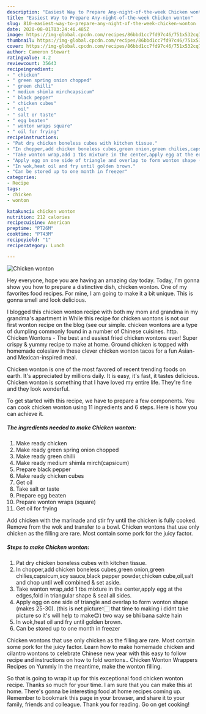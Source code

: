 ```yaml
---
description: "Easiest Way to Prepare Any-night-of-the-week Chicken wonton"
title: "Easiest Way to Prepare Any-night-of-the-week Chicken wonton"
slug: 810-easiest-way-to-prepare-any-night-of-the-week-chicken-wonton
date: 2020-08-01T03:24:46.485Z
image: https://img-global.cpcdn.com/recipes/86bbd1cc7fd97c46/751x532cq70/chicken-wonton-recipe-main-photo.jpg
thumbnail: https://img-global.cpcdn.com/recipes/86bbd1cc7fd97c46/751x532cq70/chicken-wonton-recipe-main-photo.jpg
cover: https://img-global.cpcdn.com/recipes/86bbd1cc7fd97c46/751x532cq70/chicken-wonton-recipe-main-photo.jpg
author: Cameron Stewart
ratingvalue: 4.2
reviewcount: 35643
recipeingredient:
- " chicken"
- " green spring onion chopped"
- " green chilli"
- " medium shimla mirchcapsicum"
- " black pepper"
- " chicken cubes"
- " oil"
- " salt or taste"
- " egg beaten"
- " wonton wraps square"
- " oil for frying"
recipeinstructions:
- "Pat dry chicken boneless cubes with kitchen tissue."
- "In chopper,add chicken boneless cubes,green onion,green chilies,capsicum,soy sauce,black pepper powder,chicken cube,oil,salt and chop until well combined &amp; set aside."
- "Take wanton wrap,add 1 tbs mixture in the center,apply egg at the edges,fold in triangular shape &amp; seal all sides."
- "Apply egg on one side of triangle and overlap to form wonton shape (makes 25-30). (this is net picture👇🏻 that time to making i didnt take picture so it&#39;s will help to make😊) two way se bhi bana sakte hain"
- "In wok,heat oil and fry until golden brown."
- "Can be stored up to one month in freezer"
categories:
- Recipe
tags:
- chicken
- wonton

katakunci: chicken wonton 
nutrition: 212 calories
recipecuisine: American
preptime: "PT26M"
cooktime: "PT43M"
recipeyield: "1"
recipecategory: Lunch

---
```



![Chicken wonton](https://img-global.cpcdn.com/recipes/86bbd1cc7fd97c46/751x532cq70/chicken-wonton-recipe-main-photo.jpg)

Hey everyone, hope you are having an amazing day today. Today, I'm gonna show you how to prepare a distinctive dish, chicken wonton. One of my favorites food recipes. For mine, I am going to make it a bit unique. This is gonna smell and look delicious.

I blogged this chicken wonton recipe with both my mom and grandma in my grandma&#39;s apartment in While this recipe for chicken wontons is not our first wonton recipe on the blog (see our simple. chicken wontons are a type of dumpling commonly found in a number of Chinese cuisines. http. Chicken Wontons - The best and easiest fried chicken wontons ever! Super crispy &amp; yummy recipe to make at home. Ground chicken is topped with homemade coleslaw in these clever chicken wonton tacos for a fun Asian- and Mexican-inspired meal.

Chicken wonton is one of the most favored of recent trending foods on earth. It's appreciated by millions daily. It is easy, it's fast, it tastes delicious. Chicken wonton is something that I have loved my entire life. They're fine and they look wonderful.


To get started with this recipe, we have to prepare a few components. You can cook chicken wonton using 11 ingredients and 6 steps. Here is how you can achieve it.

<!--inarticleads1-->

##### The ingredients needed to make Chicken wonton:

1. Make ready  chicken
1. Make ready  green spring onion chopped
1. Make ready  green chilli
1. Make ready  medium shimla mirch(capsicum)
1. Prepare  black pepper
1. Make ready  chicken cubes
1. Get  oil
1. Take  salt or taste
1. Prepare  egg beaten
1. Prepare  wonton wraps (square)
1. Get  oil for frying


Add chicken with the marinade and stir fry until the chicken is fully cooked. Remove from the wok and transfer to a bowl. Chicken wontons that use only chicken as the filling are rare. Most contain some pork for the juicy factor. 

<!--inarticleads2-->

##### Steps to make Chicken wonton:

1. Pat dry chicken boneless cubes with kitchen tissue.
1. In chopper,add chicken boneless cubes,green onion,green chilies,capsicum,soy sauce,black pepper powder,chicken cube,oil,salt and chop until well combined &amp; set aside.
1. Take wanton wrap,add 1 tbs mixture in the center,apply egg at the edges,fold in triangular shape &amp; seal all sides.
1. Apply egg on one side of triangle and overlap to form wonton shape (makes 25-30). (this is net picture👇🏻 that time to making i didnt take picture so it&#39;s will help to make😊) two way se bhi bana sakte hain
1. In wok,heat oil and fry until golden brown.
1. Can be stored up to one month in freezer


Chicken wontons that use only chicken as the filling are rare. Most contain some pork for the juicy factor. Learn how to make homemade chicken and cilantro wontons to celebrate Chinese new year with this easy to follow recipe and instructions on how to fold wontons.. Chicken Wonton Wrappers Recipes on Yummly In the meantime, make the wonton filling. 

So that is going to wrap it up for this exceptional food chicken wonton recipe. Thanks so much for your time. I am sure that you can make this at home. There's gonna be interesting food at home recipes coming up. Remember to bookmark this page in your browser, and share it to your family, friends and colleague. Thank you for reading. Go on get cooking!
